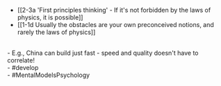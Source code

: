 - [[2-3a 'First principles thinking' - If it's not forbidden by the laws of physics, it is possible]]
- [[1-1d Usually the obstacles are your own preconceived notions, and rarely the laws of physics]]
<br>
- E.g., China can build just fast - speed and quality doesn't have to correlate!
<br>
- #develop
<br>
- #MentalModelsPsychology
